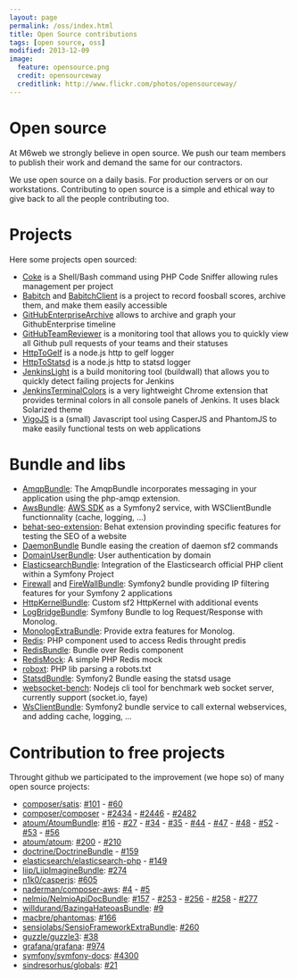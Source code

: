 ```yaml
---
layout: page
permalink: /oss/index.html
title: Open Source contributions
tags: [open source, oss]
modified: 2013-12-09
image:
  feature: opensource.png
  credit: opensourceway
  creditlink: http://www.flickr.com/photos/opensourceway/
---
```


# Open source

At M6web we strongly believe in open source. We push our team members to publish their work and demand the same for our contractors.

We use open source on a daily basis. For production servers or on our workstations. Contributing to open source is a simple and ethical way to give back to all the people contributing too.

# Projects

Here some projects open sourced:

* [Coke](https://github.com/M6Web/Coke) is a Shell/Bash command using PHP Code Sniffer allowing rules management per project
* [Babitch](https://github.com/M6Web/Babitch) and [BabitchClient](https://github.com/M6Web/BabitchClient) is a project to record foosball scores, archive them, and make them easily accessible
* [GitHubEnterpriseArchive](https://github.com/M6Web/GitHubEnterpriseArchive) allows to archive and graph your GithubEnterprise timeline
* [GitHubTeamReviewer](https://github.com/M6Web/GitHubTeamReviewer) is a monitoring tool that allows you to quickly view all Github pull requests of your teams and their statuses
* [HttpToGelf](https://github.com/M6Web/HttpToGelf) is a node.js http to gelf logger 
* [HttpToStatsd](https://github.com/M6Web/HttpToStatsd) is a node.js http to statsd logger
* [JenkinsLight](https://github.com/M6Web/JenkinsLight) is a build monitoring tool (buildwall) that allows you to quickly detect failing projects for Jenkins
* [JenkinsTerminalColors](https://github.com/M6Web/JenkinsTerminalColors) is a very lightweight Chrome extension that provides terminal colors in all console panels of Jenkins. It uses black Solarized theme
* [VigoJS](https://github.com/M6Web/VigoJS) is a (small) Javascript tool using CasperJS and PhantomJS to make easily functional tests on web applications

# Bundle and libs
    
* [AmqpBundle](https://github.com/M6Web/AmqpBundle): The AmqpBundle incorporates messaging in your application using the php-amqp extension.
* [AwsBundle](https://github.com/M6Web/AwsBundle): [AWS SDK](http://aws.amazon.com/sdkforphp/) as a Symfony2 service, with WSClientBundle functionnality (cache, logging, ...)
* [behat-seo-extension](https://github.com/M6Web/behat-seo-extension): Behat extension provinding specific features for testing the SEO of a website
* [DaemonBundle](https://github.com/M6Web/DaemonBundle) Bundle easing the creation of daemon sf2 commands
* [DomainUserBundle](https://github.com/M6Web/DomainUserBundle): User authentication by domain
* [ElasticsearchBundle](https://github.com/M6Web/ElasticsearchBundle): Integration of the Elasticsearch official PHP client within a Symfony Project
* [Firewall](https://github.com/M6Web/Firewall) and [FireWallBundle](https://github.com/M6Web/FirewallBundle): Symfony2 bundle providing IP filtering features for your Symfony 2 applications
* [HttpKernelBundle](https://github.com/M6Web/HttpKernelBundle): Custom sf2 HttpKernel with additional events
* [LogBridgeBundle](https://github.com/M6Web/LogBridgeBundle): Symfony Bundle to log Request/Response with Monolog.
* [MonologExtraBundle](https://github.com/M6Web/MonologExtraBundle): Provide extra features for Monolog.
* [Redis](https://github.com/M6Web/Redis): PHP component used to access Redis throught predis
* [RedisBundle](https://github.com/M6Web/RedisBundle): Bundle over Redis component
* [RedisMock](https://github.com/M6Web/RedisMock): A simple PHP Redis mock
* [roboxt](https://github.com/M6Web/roboxt): PHP lib parsing a robots.txt
* [StatsdBundle](https://github.com/M6Web/StatsdBundle): Symfony2 Bundle easing the statsd usage
* [websocket-bench](https://github.com/M6Web/websocket-bench): Nodejs cli tool for benchmark web socket server, currently support (socket.io, faye)
* [WsClientBundle](https://github.com/M6Web/WsClientBundle): Symfony2 bundle service to call external webservices, and adding cache, logging, ...

# Contribution to free projects


Throught github we participated to the improvement (we hope so) of many open source projects:

* [composer/satis](https://github.com/composer/satis): [#101](https://github.com/composer/satis/pull/101) - [#60](https://github.com/composer/satis/pull/60)
* [composer/composer](https://github.com/composer/composer) - [#2434](https://github.com/composer/composer/pull/2434) - [#2446](https://github.com/composer/composer/pull/2446) - [#2482](https://github.com/composer/composer/pull/2482)
* [atoum/AtoumBundle](https://github.com/atoum/AtoumBundle): [#16](https://github.com/atoum/AtoumBundle/pull/16) - [#27](https://github.com/atoum/AtoumBundle/pull/27) - [#34](https://github.com/atoum/AtoumBundle/pull/34) - [#35](https://github.com/atoum/AtoumBundle/pull/35) - [#44](https://github.com/atoum/AtoumBundle/pull/44) - [#47](https://github.com/atoum/AtoumBundle/pull/47) - [#48](https://github.com/atoum/AtoumBundle/pull/48) - [#52](https://github.com/atoum/AtoumBundle/pull/52) - [#53](https://github.com/atoum/AtoumBundle/pull/53) - [#56](https://github.com/atoum/AtoumBundle/pull/56)
* [atoum/atoum](https://github.com/atoum/atoum): [#200](https://github.com/atoum/atoum/pull/200) - [#210](https://github.com/atoum/atoum/pull/210)
* [doctrine/DoctrineBundle](https://github.com/doctrine/DoctrineBundle) - [#159](https://github.com/doctrine/DoctrineBundle/pull/159)
* [elasticsearch/elasticsearch-php](https://github.com/elasticsearch/elasticsearch-php) - [#149](https://github.com/elasticsearch/elasticsearch-php/pull/149)
* [liip/LiipImagineBundle](https://github.com/liip/LiipImagineBundle): [#274](https://github.com/liip/LiipImagineBundle/pull/274)
* [n1k0/casperjs](https://github.com/n1k0/casperjs): [#605](https://github.com/n1k0/casperjs/pull/605)
* [naderman/composer-aws](https://github.com/naderman/composer-aws/): [#4](https://github.com/naderman/composer-aws/pull/4) - [#5](https://github.com/naderman/composer-aws/pull/5)
* [nelmio/NelmioApiDocBundle](https://github.com/nelmio/NelmioApiDocBundle): [#157](https://github.com/nelmio/NelmioApiDocBundle/pull/157) -  [#253](https://github.com/nelmio/NelmioApiDocBundle/pull/253) -
[#256](https://github.com/nelmio/NelmioApiDocBundle/pull/256) -  [#258](https://github.com/nelmio/NelmioApiDocBundle/pull/258) - [#277](https://github.com/nelmio/NelmioApiDocBundle/pull/277)
* [willdurand/BazingaHateoasBundle](https://github.com/willdurand/BazingaHateoasBundle): [#9](https://github.com/willdurand/BazingaHateoasBundle/pull/9)
* [macbre/phantomas](https://github.com/macbre/phantomas): [#166](https://github.com/macbre/phantomas/pull/166)
* [sensiolabs/SensioFrameworkExtraBundle](https://github.com/sensiolabs/SensioFrameworkExtraBundle): [#260](https://github.com/sensiolabs/SensioFrameworkExtraBundle/pull/260)
* [guzzle/guzzle3](https://github.com/guzzle/guzzle3): [#38](https://github.com/guzzle/guzzle3/pull/38)
* [grafana/grafana](https://github.com/grafana/grafana): [#974](https://github.com/grafana/grafana/pull/974)
* [symfony/symfony-docs](https://github.com/symfony/symfony-docs): [#4300](https://github.com/symfony/symfony-docs/pull/4300)
* [sindresorhus/globals](https://github.com/sindresorhus/globals): [#21](https://github.com/sindresorhus/globals/pull/21)
